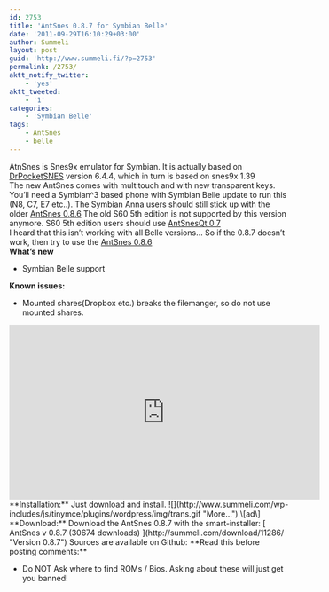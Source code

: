 ```yaml
---
id: 2753
title: 'AntSnes 0.8.7 for Symbian Belle'
date: '2011-09-29T16:10:29+03:00'
author: Summeli
layout: post
guid: 'http://www.summeli.fi/?p=2753'
permalink: /2753/
aktt_notify_twitter:
    - 'yes'
aktt_tweeted:
    - '1'
categories:
    - 'Symbian Belle'
tags:
    - AntSnes
    - belle
---
```


AtnSnes is Snes9x emulator for Symbian. It is actually based on [DrPocketSNES](http://reesy.gp32x.de/DrPocketSnes.html "DrPocketSNES") version 6.4.4, which in turn is based on snes9x 1.39  
The new AntSnes comes with multitouch and with new transparent keys. You’ll need a Symbian^3 based phone with Symbian Belle update to run this (N8, C7, E7 etc..). The Symbian Anna users should still stick up with the older [AntSnes 0.8.6](http://www.summeli.com/?p=2581) The old S60 5th edition is not supported by this version anymore. S60 5th edition users should use [AntSnesQt 0.7](http://www.summeli.com/?p=2386)  
I heard that this isn’t working with all Belle versions… So if the 0.8.7 doesn’t work, then try to use the [AntSnes 0.8.6](http://www.summeli.com/?p=2581)  
**What’s new**

- Symbian Belle support

**Known issues:**

- Mounted shares(Dropbox etc.) breaks the filemanger, so do not use mounted shares.

<iframe allow="accelerometer; autoplay; encrypted-media; gyroscope; picture-in-picture" allowfullscreen="" frameborder="0" height="315" loading="lazy" src="https://www.youtube.com/embed/eHtJpr0oKe0" width="560"></iframe>  
**Installation:**  
Just download and install.  
![](http://www.summeli.com/wp-includes/js/tinymce/plugins/wordpress/img/trans.gif "More...")  
\[ad\]  
**Download:**  
Download the AntSnes 0.8.7 with the smart-installer: [ AntSnes v 0.8.7 (30674 downloads) ](http://summeli.com/download/11286/ "Version 0.8.7")  
Sources are available on Github: <http://github.com/Summeli/AntSnes>  
**Read this before posting comments:**

- Do NOT Ask where to find ROMs / Bios. Asking about these will just get you banned!